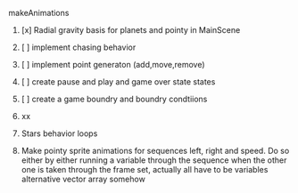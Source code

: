 makeAnimations

1. [x] Radial gravity basis for planets and pointy in MainScene
2. [ ] implement chasing behavior
3. [ ] implement point generaton (add,move,remove)
4. [ ] create pause and play and game over state states
5. [ ] create a game boundry and boundry condtiions

6. xx

7. Stars behavior loops

8. Make pointy sprite animations for sequences left, right and speed. Do so either by either running a variable through the sequence when the other one is taken through the frame set, actually all have to be variables alternative vector array somehow
